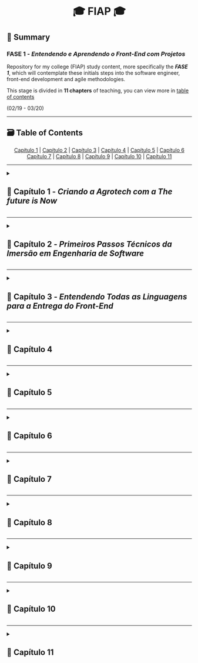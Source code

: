<h1 align=center>🎓 FIAP 🎓</h1>

<h2>📌 Summary</h2>
<h3>FASE 1 - <i>Entendendo e Aprendendo o Front-End com Projetos</i></h3>
<p>Repository for my college (FIAP) study content, more specifically the <strong><i>FASE 1</i></strong>, which will contemplate these initials steps into the software engineer, front-end development and agile methodologies.</p>
<p>This stage is divided in <strong>11 chapters</strong> of teaching, you can view more in <a href="#contents">table of contents</a></p>
<p>(02/19 - 03/20)</p>


<hr>


<div  id="contents" name="contents" #contents>
  <h2>🗃️ Table of Contents</h2>
  <div align=center>
    <a href="#capitulo1">Capítulo 1</a> | <a href="#capitulo2">Capítulo 2</a> | <a href="#capitulo3">Capítulo 3</a> | <a href="#capitulo4">Capítulo 4</a> | <a href="#capitulo5">Capítulo 5</a> | <a href="#capitulo6">Capítulo 6</a>
    <br>
    <a href="#capitulo7">Capítulo 7</a> | <a href="#capitulo8">Capítulo 8</a> | <a href="#capitulo9">Capítulo 9</a> | <a href="#capitulo10">Capítulo 10</a> | <a href="#capitulo11">Capítulo 11</a>
  </div>
</div>


<hr>


<details close id="capitulo1" name="capitulo1" #capitulo1>
  <summary><h2>🚩 Capítulo 1 - <i>Criando a Agrotech com a The future is Now</i></h2></summary>
  <ul>
    <li>
      <span>Anotações do Capítulo 1 (<a href="./Capitulo1/Capitulo1.md">Capitulo1.md</a>)</span>
    </li>
  </ul>
</details>



<hr>


<details close id="capitulo2" name="capitulo2" #capitulo2>
  <summary><h2>🚩 Capítulo 2 - <i>Primeiros Passos Técnicos da Imersão em Engenharia de Software</i></h2></summary>
</details>



<hr>


<details close id="capitulo3" name="capitulo3" #capitulo3>
  <summary><h2>🚩 Capítulo 3 - <i>Entendendo Todas as Linguagens para a Entrega do Front-End</i></h2></summary>
  <ul>
    <li>
      <span>Anotações do Capítulo 3 (<a href="./Capitulo3/Capitulo3.md">Capitulo3.md</a>)</span>
    </li>
    <li>
      <span>Projetos</span>
      <ul>
        <span>- <a href="./Capitulo3/Traveller/index.html">Traveller</a></span>
        <ul>
          <li>
            <span>Primeiro projeto para ficar famirializado com o desenvolvimento front-end.</span>
          </li>
          <li>
            <span>HTML | CSS</span>
          </li>
        </ul>
      </ul>
    </li>
  </ul>
</details>


<hr>


<details close id="capitulo4" name="capitulo4" #capitulo4>
  <summary><h2>🚩 Capítulo 4</h2></summary>
</details>


<hr>


<details close id="capitulo5" name="capitulo5" #capitulo5>
  <summary><h2>🚩 Capítulo 5</h2></summary>
</details>


<hr>


<details close id="capitulo6" name="capitulo6" #capitulo6>
  <summary><h2>🚩 Capítulo 6</h2></summary>
</details>


<hr>


<details close id="capitulo7" name="capitulo7" #capitulo7>
  <summary><h2>🚩 Capítulo 7</h2></summary>
</details>


<hr>


<details close id="capitulo8" name="capitulo8" #capitulo8>
  <summary><h2>🚩 Capítulo 8</h2></summary>
</details>


<hr>


<details close id="capitulo9" name="capitulo9" #capitulo9>
  <summary><h2>🚩 Capítulo 9</h2></summary>
</details>


<hr>


<details close id="capitulo10" name="capitulo10" #capitulo10>
  <summary><h2>🚩 Capítulo 10</h2></summary>
</details>


<hr>


<details close id="capitulo11" name="capitulo11" #capitulo11>
  <summary><h2>🚩 Capítulo 11</h2></summary>
</details>
